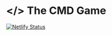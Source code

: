 # </> The CMD Game
[![Netlify Status](https://api.netlify.com/api/v1/badges/548b0f0c-85ea-453e-b6d4-ac8a1c84c69f/deploy-status)](https://app.netlify.com/sites/thecmdgame/deploys)
